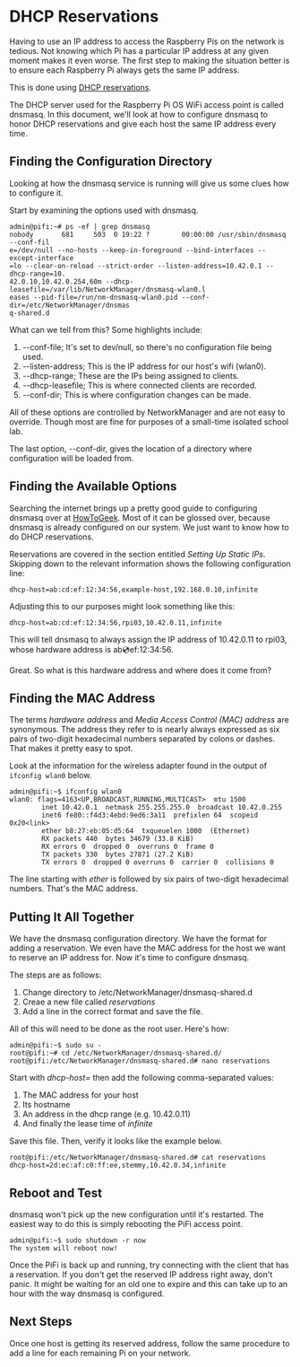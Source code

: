 # DHCP Reservations
Having to use an IP address to access the Raspberry Pis on the network is tedious. Not knowing which Pi has a particular IP address at any given moment makes it even worse. 
The first step to making the situation better is to ensure each Raspberry Pi always gets the same IP address.

This is done using [DHCP reservations](https://en.wikipedia.org/wiki/Dynamic_Host_Configuration_Protocol).

The DHCP server used for the Raspberry Pi OS WiFi access point is called dnsmasq. In this document, we'll look at how to configure dnsmasq to honor DHCP reservations and give each host the same IP address every time.

## Finding the Configuration Directory
Looking at how the dnsmasq service is running will give us some clues how to configure it.

Start by examining the options used with dnsmasq.

```
admin@pifi:~# ps -ef | grep dnsmasq
nobody       681     503  0 19:22 ?        00:00:00 /usr/sbin/dnsmasq --conf-fil
e=/dev/null --no-hosts --keep-in-foreground --bind-interfaces --except-interface
=lo --clear-on-reload --strict-order --listen-address=10.42.0.1 --dhcp-range=10.
42.0.10,10.42.0.254,60m --dhcp-leasefile=/var/lib/NetworkManager/dnsmasq-wlan0.l
eases --pid-file=/run/nm-dnsmasq-wlan0.pid --conf-dir=/etc/NetworkManager/dnsmas
q-shared.d
```

What can we tell from this? Some highlights include:
1. --conf-file; It's set to dev/null, so there's no configuration file being used.
2. --listen-address; This is the IP address for our host's wifi (wlan0).
3. --dhcp-range; These are the IPs being assigned to clients.
4. --dhcp-leasefile; This is where connected clients are recorded.
5. --conf-dir; This is where configuration changes can be made.

All of these options are controlled by NetworkManager and are not easy to override. Though most are fine for purposes of a small-time isolated school lab.

The last option, --conf-dir, gives the location of a directory where configuration will be loaded from.

## Finding the Available Options
Searching the internet brings up a pretty good guide to configuring dnsmasq over at [HowToGeek](https://www.howtogeek.com/devops/how-to-run-a-local-network-dhcp-server-with-dnsmasq/). Most of it can be glossed over, because dnsmasq is already configured on our system. We just want to know how to do DHCP reservations.

Reservations are covered in the section entitled _Setting Up Static IPs_. Skipping down to the relevant information shows the following configuration line:

```
dhcp-host=ab:cd:ef:12:34:56,example-host,192.168.0.10,infinite
```

Adjusting this to our purposes might look something like this:

```
dhcp-host=ab:cd:ef:12:34:56,rpi03,10.42.0.11,infinite
```

This will tell dnsmasq to always assign the IP address of 10.42.0.11 to rpi03, whose hardware address is ab:cd:ef:12:34:56.

Great. So what is this hardware address and where does it come from?

## Finding the MAC Address
The terms _hardware address_ and _Media Access Control (MAC) address_ are synonymous. The address they refer to is nearly always expressed as six pairs of two-digit hexadecimal numbers separated by colons or dashes. That makes it pretty easy to spot.

Look at the information for the wireless adapter found in the output of `ifconfig wlan0` below.

```
admin@pifi:~$ ifconfig wlan0
wlan0: flags=4163<UP,BROADCAST,RUNNING,MULTICAST>  mtu 1500
        inet 10.42.0.1  netmask 255.255.255.0  broadcast 10.42.0.255
        inet6 fe80::f4d3:4ebd:9ed6:3a11  prefixlen 64  scopeid 0x20<link>
        ether b8:27:eb:05:d5:64  txqueuelen 1000  (Ethernet)
        RX packets 440  bytes 34679 (33.8 KiB)
        RX errors 0  dropped 0  overruns 0  frame 0
        TX packets 330  bytes 27871 (27.2 KiB)
        TX errors 0  dropped 0 overruns 0  carrier 0  collisions 0
```

The line starting with _ether_ is followed by six pairs of two-digit hexadecimal numbers. That's the MAC address.

## Putting It All Together
We have the dnsmasq configuration directory. We have the format for adding a reservation. We even have the MAC address for the host we want to reserve an IP address for. Now it's time to configure dnsmasq.

The steps are as follows:
1. Change directory to /etc/NetworkManager/dnsmasq-shared.d
2. Creae a new file called _reservations_
3. Add a line in the correct format and save the file.

All of this will need to be done as the root user. Here's how:

```
admin@pifi:~$ sudo su -
root@pifi:~# cd /etc/NetworkManager/dnsmasq-shared.d/
root@pifi:/etc/NetworkManager/dnsmasq-shared.d# nano reservations
```

Start with _dhcp-host=_ then add the following comma-separated values:
1. The MAC address for your host
2. Its hostname
3. An address in the dhcp range (e.g. 10.42.0.11)
4. And finally the lease time of _infinite_

Save this file. Then, verify it looks like the example below.

```
root@pifi:/etc/NetworkManager/dnsmasq-shared.d# cat reservations
dhcp-host=2d:ec:af:c0:ff:ee,stemmy,10.42.0.34,infinite
```

## Reboot and Test
dnsmasq won't pick up the new configuration until it's restarted. The easiest way to do this is simply rebooting the PiFi access point.

```
admin@pifi:~$ sudo shutdown -r now
The system will reboot now!
```

Once the PiFi is back up and running, try connecting with the client that has a reservation. If you don't get the reserved IP address right away, don't panic. It might be waiting for an old one to expire and this can take up to an hour with the way dnsmasq is configured.

## Next Steps
Once one host is getting its reserved address, follow the same procedure to add a line for each remaining Pi on your network.
